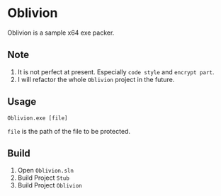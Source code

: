 # Oblivion

Oblivion is a sample x64 exe packer.

## Note

1. It is not perfect at present. Especially `code style` and `encrypt part`.
2. I will refactor the whole `Oblivion` project in the future.

## Usage

`Oblivion.exe [file]`

`file` is the path of the file to be protected.

## Build

1. Open `Oblivion.sln`
2. Build Project `Stub`
3. Build Project `Oblivion`

